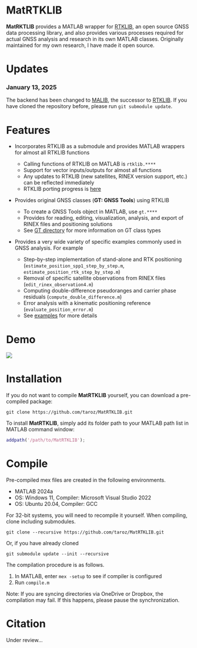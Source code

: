 # MatRTKLIB
**MatRKTLIB** provides a MATLAB wrapper for [RTKLIB](https://github.com/tomojitakasu/RTKLIB), an open source GNSS data processing library, and also provides various processes required for actual GNSS analysis and research in its own MATLAB classes. Originally maintained for my own research, I have made it open source.

# Updates
### January 13, 2025
The backend has been changed to [MALIB](https://github.com/JAXA-SNU/MALIB), the successor to [RTKLIB](https://github.com/tomojitakasu/RTKLIB/tree/rtklib_2.4.3). If you have cloned the repository before, please run `git submodule update`.

# Features
- Incorporates RTKLIB as a submodule and provides MATLAB wrappers for almost all RTKLIB functions
  - Calling functions of RTKLIB on MATLAB is `rtklib.****`
  - Support for vector inputs/outputs for almost all functions
  - Any updates to RTKLIB (new satellites, RINEX version support, etc.) can be reflected immediately
  - RTKLIB porting progress is [here](./src/)

- Provides original GNSS classes (**GT: GNSS Tools**) using RTKLIB
  - To create a GNSS Tools object in MATLAB, use `gt.****`
  - Provides for reading, editing, visualization, analysis, and export of RINEX files and positioning solutions
  - See [GT directory](./+gt) for more information on GT class types

- Provides a very wide variety of specific examples commonly used in GNSS analysis. For example
  - Step-by-step implementation of stand-alone and RTK positioning (`estimate_position_spp1_step_by_step.m`, `estimate_position_rtk_step_by_step.m`)
  - Removal of specific satellite observations from RINEX files (`edit_rinex_observation4.m`)
  - Computing double-difference pseudoranges and carrier phase residuals (`compute_double_difference.m`)
  - Error analysis with a kinematic positioning reference (`evaluate_position_error.m`)
  - See [examples](./examples) for more details

# Demo
![](https://github.com/taroz/Misc/blob/master/data/MatRTKLIB/demo.gif?raw=true)

# Installation
If you do not want to compile **MatRTKLIB** yourself, you can download a pre-compiled package:

```shell
git clone https://github.com/taroz/MatRTKLIB.git
```

To install **MatRTKLIB**, simply add its folder path to your MATLAB path list in MATLAB command window:

```matlab
addpath('/path/to/MatRTKLIB');
```

# Compile
Pre-compiled mex files are created in the following environments.
- MATLAB 2024a
- OS: Windows 11, Compiler: Microsoft Visual Studio 2022
- OS: Ubuntu 20.04, Compiler: GCC

For 32-bit systems, you will need to recompile it yourself.
When compiling, clone including submodules.

```shell
git clone --recursive https://github.com/taroz/MatRTKLIB.git
```

Or, if you have already cloned

```shell
git submodule update --init --recursive
```

The compilation procedure is as follows.
1. In MATLAB, enter `mex -setup` to see if compiler is configured
2. Run `compile.m`

Note: If you are syncing directories via OneDrive or Dropbox, the compilation may fail. 
If this happens, please pause the synchronization.

# Citation
Under review...